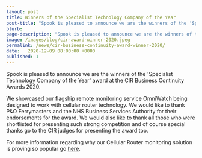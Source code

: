 ```yaml
---
layout: post
title: Winners of the Specialist Technology Company of the Year 
post-title: "Spook is pleased to announce we are the winners of the 'Specialist Technology Company of the Year' award at the CIR Business Continuity Awards 2020." 
blurb: 
page-description: "Spook is pleased to announce we are the winners of the 'Specialist Technology Company of the Year' award at the CIR Business Continuity Awards 2020." 
image: /images/blog/cir-award-winner-2020.jpeg 
permalink: /news/cir-business-continuity-award-winner-2020/
date:   2020-12-09 08:00:00 +0000
published: 1
---
```


Spook is pleased to announce we are the winners of the 'Specialist Technology Company of the Year' award at the CIR Business Continuity Awards 2020. 

We showcased our flagship remote monitoring service OmniWatch being designed to work with cellular router technology. We would like to thank P&O Ferrymasters and the NHS Business Services Authority for their endorsements for the award. We would also like to thank all those who were shortlisted for presenting such strong competition and of course special thanks go to the CIR judges for presenting the award too.

For more information regarding why our Cellular Router monitoring solution is proving so popular go [here](/technical/wired-vs-wireless).
